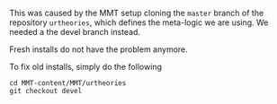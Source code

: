 This was caused by the MMT setup cloning the `master` branch of the repository `urtheories`, which defines the meta-logic we are using.
We needed a the devel branch instead.

Fresh installs do not have the problem anymore.

To fix old installs, simply do the following
```
cd MMT-content/MMT/urtheories
git checkout devel
```
